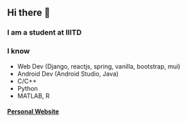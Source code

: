 ## Hi there 👋
### I am a student at IIITD
### I know 
- Web Dev (Django, reactjs, spring, vanilla, bootstrap, mui)
- Android Dev (Android Studio, Java)
- C/C++
- Python
- MATLAB, R

#### [Personal Website](https://etashtyagi.in)
<!--
**EtashTyagi/EtashTyagi** is a ✨ _special_ ✨ repository because its `README.md` (this file) appears on your GitHub profile.

Here are some ideas to get you started:

- 🔭 I’m currently working on ...
- 🌱 I’m currently learning ...
- 👯 I’m looking to collaborate on ...
- 🤔 I’m looking for help with ...
- 💬 Ask me about ...
- 📫 How to reach me: ...
- 😄 Pronouns: ...
- ⚡ Fun fact: ...
-->

